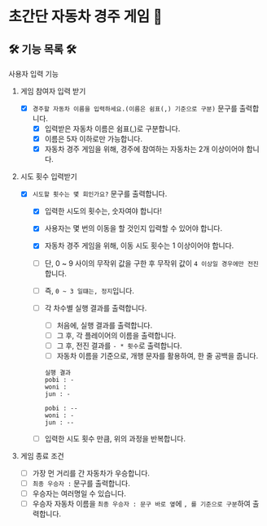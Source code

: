 # 초간단 자동차 경주 게임 🚗

## 🛠️ 기능 목록 🛠️

사용자 입력 기능

1. 게임 참여자 입력 받기

   - [x] `경주할 자동차 이름을 입력하세요.(이름은 쉼표(,) 기준으로 구분)` 문구를 출력합니다.
     - [x] 입력받은 자동차 이름은 쉼표(,)로 구분합니다.
     - [x] 이름은 5자 이하로만 가능합니다.
     - [x] 자동차 경주 게임을 위해, 경주에 참여하는 자동차는 2개 이상이어야 합니다.

2. 시도 횟수 입력받기

   - [x] `시도할 횟수는 몇 회인가요?` 문구를 출력합니다.

     - [x] 입력한 시도의 횟수는, 숫자여야 합니다!
     - [x] 사용자는 몇 번의 이동을 할 것인지 입력할 수 있어야 합니다.
     - [x] 자동차 경주 게임을 위해, 이동 시도 횟수는 1 이상이어야 합니다.
     - [ ] 단, 0 ~ 9 사이의 무작위 값을 구한 후 무작위 값이 `4 이상일 경우에만 전진`합니다.
     - [ ] 즉, `0 ~ 3 일떄는, 정지`입니다.
     - [ ] 각 차수별 실행 결과를 출력합니다.

       - [ ] 처음에, 실행 결과를 출력합니다.
       - [ ] 그 후, 각 플레이어의 이름을 출력합니다.
       - [ ] 그 후, 전진 결과를 `- * 횟수`로 출력합니다.
       - [ ] 자동차 이름을 기준으로, 개행 문자를 활용하여, 한 줄 공백을 줍니다.

       ```
       실행 결과
       pobi : -
       woni :
       jun : -

       pobi : --
       woni : -
       jun : --
       ```

     - [ ] 입력한 시도 횟수 만큼, 위의 과정을 반복합니다.

3. 게임 종료 조건
   - [ ] 가장 먼 거리를 간 자동차가 우승합니다.
   - [ ] `최종 우승자 :` 문구를 출력합니다.
   - [ ] 우승자는 여러명일 수 있습니다.
   - [ ] 우승자 자동차 이름을 `최종 우승자 : 문구 바로 옆`에 `, 를 기준으로 구분`하여 출력합니다.
